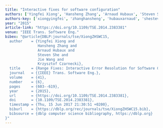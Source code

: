 ```yaml
---
title: "Interactive fixes for software configuration"
authors: ['Yingfei Xiong', 'Hansheng Zhang', 'Arnaud Hubaux', 'Steven She', 'Jie Wang', 'Krzysztof Czarnecki']
authors-key: ['xiongyingfei', 'zhanghansheng', 'hubauxarnaud', 'shesteven', 'wangjie', 'czarneckikrzysztof']
year: "2015"
article-link: "https://doi.org/10.1109/TSE.2014.2383381"
venue: "IEEE Trans. Software Eng."
bibex: "@article{DBLP:journals/tse/XiongZHSWC15,
  author    = {Yingfei Xiong and
               Hansheng Zhang and
               Arnaud Hubaux and
               Steven She and
               Jie Wang and
               Krzysztof Czarnecki},
  title     = {Range Fixes: Interactive Error Resolution for Software Configuration},
  journal   = {{IEEE} Trans. Software Eng.},
  volume    = {41},
  number    = {6},
  pages     = {603--619},
  year      = {2015},
  url       = {https://doi.org/10.1109/TSE.2014.2383381},
  doi       = {10.1109/TSE.2014.2383381},
  timestamp = {Thu, 15 Jun 2017 21:30:51 +0200},
  biburl    = {https://dblp.org/rec/journals/tse/XiongZHSWC15.bib},
  bibsource = {dblp computer science bibliography, https://dblp.org}
}"
---
```


